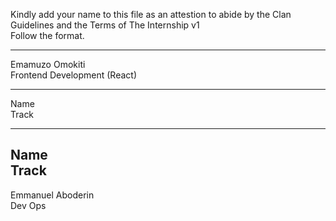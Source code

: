 Kindly add your name to this file as an attestion to abide by the Clan Guidelines and the Terms of The Internship v1
<br/> Follow the format.<br/> 
___
Emamuzo Omokiti <br/>
Frontend Development (React)
___
Name <br/>
Track
___
Name <br/>
Track
---
Emmanuel Aboderin </br>
Dev Ops
